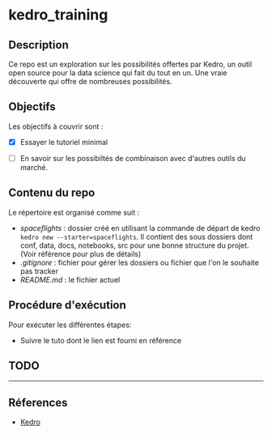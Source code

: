 # kedro_training
## Description
Ce repo est un exploration sur les possibilités offertes par Kedro, un outil open source pour la data science qui fait du tout en un.
Une vraie découverte qui offre de nombreuses possibilités.

## Objectifs
Les objectifs à couvrir sont :
- [x] Essayer le tutoriel minimal
- [ ] En savoir sur les possibiltés de combinaison avec d'autres outils du marché.



## Contenu du repo
Le répertoire est organisé comme suit :
- *spaceflights* : dossier créé en utilisant la commande de départ de kedro `kedro new --starter=spaceflights`.
Il contient des sous dossiers dont conf, data, docs, notebooks, src pour une bonne structure du projet.
  (Voir référence pour plus de détails)
- *.gitignore* : fichier pour gérer les dossiers ou fichier que l'on le souhaite pas tracker
- *README.md* : le fichier actuel

## Procédure d'exécution
Pour exécuter les différentes étapes:
- Suivre le tuto dont le lien est fourni en référence

## TODO

---
## Réferences
- [Kedro](https://kedro.org/#get-started)
